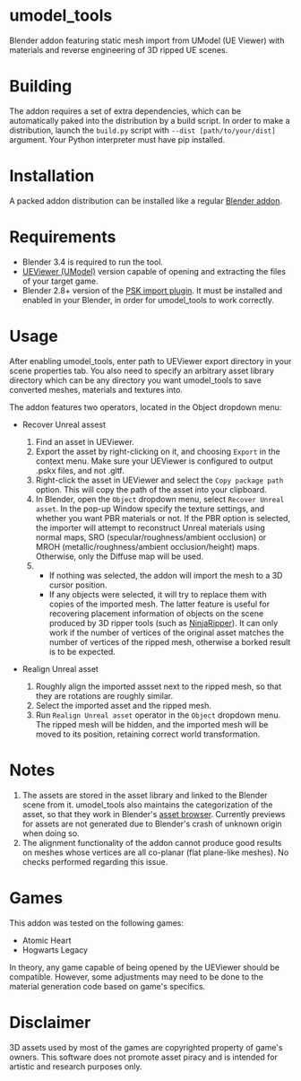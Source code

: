 # umodel_tools
Blender addon featuring static mesh import from UModel (UE Viewer) with materials and reverse engineering of 3D ripped UE scenes.

# Building
The addon requires a set of extra dependencies, which can be automatically paked into the distribution by a build script. In order to make a distribution, launch the ``build.py`` script with ``--dist [path/to/your/dist]`` argument. Your Python interpreter must have pip installed. 

# Installation
A packed addon distribution can be installed like a regular [Blender addon](https://docs.blender.org/manual/en/latest/editors/preferences/addons.html).

# Requirements
- Blender 3.4 is required to run the tool.
- [UEViewer (UModel)](https://www.gildor.org/en/projects/umodel) version capable of opening and extracting the files of your target game. 
- Blender 2.8+ version of the [PSK import plugin](https://github.com/Befzz/blender3d_import_psk_psa). It must be installed and enabled in your Blender, in order for umodel_tools to work correctly.

# Usage
After enabling umodel_tools, enter path to UEViewer export directory in your scene properties tab. You also need to specify an arbitrary asset library directory which can be any directory you want umodel_tools to save converted meshes, materials and textures into.

The addon features two operators, located in the Object dropdown menu: 
- Recover Unreal assest
  
  1. Find an asset in UEViewer.
  2. Export the asset by right-clicking on it, and choosing ``Export`` in the context menu. Make sure your UEViewer is configured to output .pskx files, and not .gltf.
  3. Right-click the asset in UEViewer and select the ``Copy package path`` option. This will copy the path of the asset into your clipboard.
  4. In Blender, open the ``Object`` dropdown menu, select ``Recover Unreal asset``. In the pop-up Window specify the texture settings, and whether you want PBR materials or not. If the PBR option is selected, the importer will attempt to reconstruct Unreal materials using normal maps, SRO (specular/roughness/ambient occlusion) or MROH (metallic/roughness/ambient occlusion/height) maps. Otherwise, only the Diffuse map will be used.
  5. 
      - If nothing was selected, the addon will import the mesh to a 3D cursor position. 
      - If any objects were selected, it will try to replace them with copies of the imported mesh. The latter feature is useful for recovering placement information of objects on the scene produced by 3D ripper tools (such as [NinjaRipper](https://ninjaripper.com)). It can only work if the number of vertices of the original asset matches the number of vertices of the ripped mesh, otherwise a borked result is to be expected.

- Realign Unreal asset
  1. Roughly align the imported assset next to the ripped mesh, so that they are rotations are roughly similar.
  2. Select the imported asset and the ripped mesh.
  3. Run ``Realign Unreal asset`` operator in the ``Object`` dropdown menu. The ripped mesh will be hidden, and the imported mesh will be moved to its position, retaining correct world transformation.

# Notes
1. The assets are stored in the asset library and linked to the Blender scene from it. umodel_tools also maintains the categorization of the asset, so that they work in Blender's [asset browser](https://docs.blender.org/manual/en/latest/editors/asset_browser.html). Currently previews for assets are not generated due to Blender's crash of unknown origin when doing so.
2. The alignment functionality of the addon cannot produce good results on meshes whose vertices are all co-planar (flat plane-like meshes). No checks performed regarding this issue. 

# Games
This addon was tested on the following games:
  - Atomic Heart
  - Hogwarts Legacy

In theory, any game capable of being opened by the UEViewer should be compatible. However, some adjustments may need to be done to the material generation code based on game's specifics. 

# Disclaimer
3D assets used by most of the games are copyrighted property of game's owners. This software does not promote asset piracy and is intended for artistic and research purposes only.
